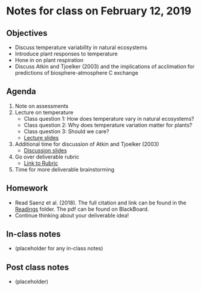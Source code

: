 # Notes for class on February 12, 2019

## Objectives
* Discuss temperature variability in natural ecosystems
* Introduce plant responses to temperature
* Hone in on plant respiration
* Discuss Atkin and Tjoelker (2003) and the implications of acclimation for predictions
of biosphere-atmosphere C exchange

## Agenda
1. Note on assessments
2. Lecture on temperature
	- Class question 1: How does temperature vary in natural ecosystems?
	- Class question 2: Why does temperature variation matter for plants?
	- Class question 3: Should we care?
	- [Lecture slides](../Lecture_Slides/02.12.19_temperature.pdf)
3. Additional time for discussion of Atkin and Tjoelker (2003)
	- [Discussion slides](../Readings/Discussion_slides/week4_Atkin2003.pdf)
4. Go over deliverable rubric
	- [Link to Rubric](../Rubrics/deliverable_rubric.md)
5. Time for more deliverable brainstorming

## Homework
* Read Saenz et al. (2018). The full citation and link can be found in the 
[Readings](../Readings) folder. The pdf can be found on BlackBoard.
* Continue thinking about your deliverable idea!

## In-class notes
* (placeholder for any in-class notes)

## Post class notes
* (placeholder)